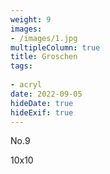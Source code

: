 ```yaml
---
weight: 9
images:
- /images/1.jpg
multipleColumn: true
title: Groschen
tags:
 
- acryl
date: 2022-09-05
hideDate: true
hideExif: true
---
```

<p>
No.9
</p>
<p>
10x10
</p>
